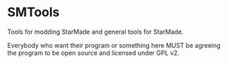 SMTools
=======

Tools for modding StarMade and general tools for StarMade.

Everybody who want their program or something here MUST be agreeing the program to be open source and licensed under GPL v2.